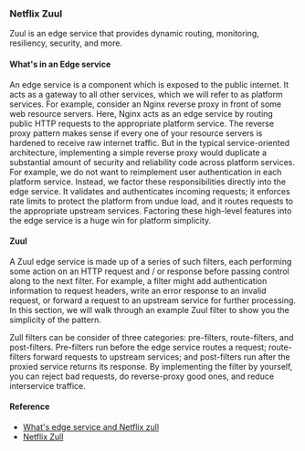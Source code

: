 ### Netflix Zuul
Zuul is an edge service that provides dynamic routing, monitoring, resiliency, security, and more.

#### What's in an Edge service
An edge service is a component which is exposed to the public internet. It acts as a gateway to all other services, which we will refer to as platform services. For example, consider an Nginx reverse proxy in front of some web resource servers. Here, Nginx acts as an edge service by routing public HTTP requests to the appropriate platform service. 
The reverse proxy pattern makes sense if every one of your resource servers is hardened to receive raw internet traffic. But in the typical service-oriented architecture, implementing a simple reverse proxy would duplicate a substantial amount of security and reliability code across platform services. For example, we do not want to reimplement user authentication in each platform service. Instead, we factor these responsibilities directly into the edge service. It validates and authenticates incoming requests; it enforces rate limits to protect the platform from undue load, and it routes requests to the appropriate upstream services. Factoring these high-level features into the edge service is a huge win for platform simplicity.

#### Zuul
A Zuul edge service is made up of a series of such filters, each performing some action on an HTTP request and / or response before passing control along to the next filter. For example, a filter might add authentication information to request headers, write an error response to an invalid request, or forward a request to an upstream service for further processing. In this section, we will walk through an example Zuul filter to show you the simplicity of the pattern.

Zull filters can be consider of three categories: pre-filters, route-filters, and post-filters. Pre-filters run before the edge service routes a request; route-filters forward requests to upstream services; and post-filters run after the proxied service returns its response. By implementing the filter by yourself, you can reject bad requests, do reverse-proxy good ones, and reduce interservice traffice.


#### Reference
* [What's edge service and Netflix zull](https://tech.knewton.com/blog/2016/05/api-infrastructure-knewton-whats-edge-service/)
* [Netflix Zull](https://github.com/Netflix/zuul)
